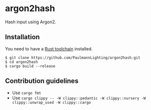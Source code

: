 # argon2hash

Hash input using Argon2.

## Installation

You need to have a [Rust toolchain](https://www.rust-lang.org/) installed.

```
$ git clone https://github.com/PaulmannLighting/argon2hash.git
$ cd argon2hash
$ cargo build --release
```

## Contribution guidelines

* Use `cargo fmt`
* Use `cargo clippy -- -W clippy::pedantic -W clippy::nursery -W clippy::unwrap_used -W clippy::cargo`
